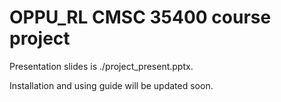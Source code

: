 # OPPU_RL CMSC 35400 course project

Presentation slides is ./project_present.pptx.

Installation and using guide will be updated soon.